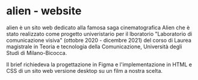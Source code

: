 # alien - website

alien è un sito web dedicato alla famosa saga cinematografica Alien che è stato realizzato come progetto univeristario per il lboratorio "Laboratorio di comunicazione visiva" (ottobre 2020 - dicembre 2021) del corso di Laurea magistrale in Teoria e tecnologia della Comunicazione, Università degli Studi di Milano-Bicocca.

Il brief richiedeva la progettazione in Figma e l'implementazione in HTML e CSS di un sito web versione desktop su un film a nostra scelta.
